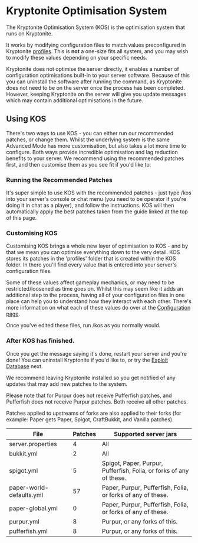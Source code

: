 # Kryptonite Optimisation System

The Kryptonite Optimisation System (KOS) is the optimisation system that runs on Kryptonite.

It works by modifying configuration files to match values preconfigured in Kryptonite [profiles](KR-Profiles.md). This is **not** a one-size fits all system, and you may wish to modify these values depending on your specific needs.

Kryptonite does not optimise the server directly, it enables a number of configuration optimisations built-in to your server software. Because of this you can uninstall the software after running the command, as Kryptonite does not need to be on the server once the process has been completed. However, keeping Kryptonite on the server will give you update messages which may contain additional optimisations in the future.

## Using KOS
There's two ways to use KOS - you can either run our recommended patches, or change them. Whilst the underlying system is the same Advanced Mode has more customisation, but also takes a lot more time to configure. Both ways provide incredible optimisation and lag reduction benefits to your server. We recommend using the recommended patches first, and then customise them as you see fit if you'd like to.

### Running the Recommended Patches
It's super simple to use KOS with the recommended patches - just type /kos into your server's console or chat menu (you need to be operator if you're doing it in chat as a player), and follow the instructions. KOS will then automatically apply the best patches taken from the guide linked at the top of this page.

### Customising KOS
Customising KOS brings a whole new layer of optimisation to KOS - and by that we mean you can optimise everything down to the very detail. KOS stores its patches in the 'profiles' folder that is created within the KOS folder. In there you'll find every value that is entered into your server's configuration files.

Some of these values affect gameplay mechanics, or may need to be restricted/loosened as time goes on. Whilst this may seem like it adds an additional step to the process, having all of your configuration files in one place can help you to understand how they interact with each other. There's more information on what each of these values do over at the [Configuration page](KR-Configuration.md).

Once you've edited these files, run /kos as you normally would.

### After KOS has finished.
Once you get the message saying it's done, restart your server and you're done! You can uninstall Kryptonite if you'd like to, or try the [Exploit Database](KR-Exploit-Database.md) next.

We recommend leaving Kryptonite installed so you get notified of any updates that may add new patches to the system.

Please note that for Purpur does not receive Pufferfish patches, and Pufferfish does not receive Purpur patches. Both receive all other patches.

Patches applied to upstreams of forks are also applied to their forks (for example: Paper gets Paper, Spigot, CraftBukkit, and Vanilla patches).

| File                     | Patches | Supported server jars                                               |
|--------------------------|---------|---------------------------------------------------------------------|
| server.properties        | 4       | All                                                                 |
| bukkit.yml               | 2       | All                                                                 |
| spigot.yml               | 5       | Spigot, Paper, Purpur, Pufferfish, Folia, or forks of any of these. |
| paper-world-defaults.yml | 57      | Paper, Purpur, Pufferfish, Folia, or forks of any of these.         |
| paper-global.yml         | 0       | Paper, Purpur, Pufferfish, Folia, or forks of any of these.         |
| purpur.yml               | 8       | Purpur, or any forks of this.                                       |
| pufferfish.yml           | 8       | Purpur, or any forks of this.                                       |